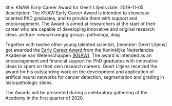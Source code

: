 title: KNAW Early Career Award for Geert Litjens
date: 2019-11-05
description: The KNAW Early Career Award is intended to showcase talented PhD graduates, and to provide them with support and encouragement. The Award is aimed at researchers at the start of their career who are capable of developing innovative and original research ideas.
picture: news/knaw.jpg
groups: pathology, diag

Together with twelve other young talented scientist, [member: Geert Litjens] got awarded the <a href="https://www.knaw.nl/en/awards/awards/knaw-early-career-award/knaw-early-career-award">Early Career Award </a> from the Koninklijke Nederlandse Akademie van Wetenschappen <a href="https://www.knaw.nl/en">(KNAW)</a>. The award is intended as an encouragement and financial support for PhD graduates with innovative ideas to spent on their own research careers. Geert Litjens received the award for his outstanding work on the development and application of artifical neural networks for cancer detection, segmentation and grading in histopathologic slides.  

The Awards will be presented during a celebratory gathering of the Academy in the first quarter of 2020.
